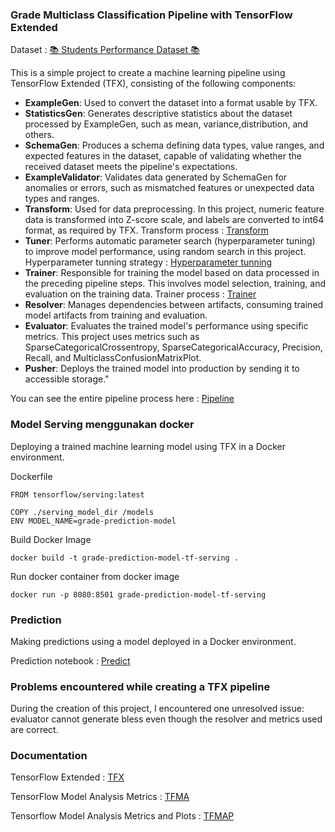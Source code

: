 ### Grade Multiclass Classification Pipeline with TensorFlow Extended

Dataset : [📚 Students Performance Dataset 📚](https://www.kaggle.com/datasets/rabieelkharoua/students-performance-dataset)

This is a simple project to create a machine learning pipeline using TensorFlow Extended (TFX), consisting of the following components:

- **ExampleGen**: Used to convert the dataset into a format usable by TFX.
- **StatisticsGen**: Generates descriptive statistics about the dataset processed by ExampleGen, such as mean, variance,distribution, and others.
- **SchemaGen**: Produces a schema defining data types, value ranges, and expected features in the dataset, capable of validating whether the received dataset meets the pipeline's expectations.
- **ExampleValidator**: Validates data generated by SchemaGen for anomalies or errors, such as mismatched features or unexpected data types and ranges.
- **Transform**: Used for data preprocessing. In this project, numeric feature data is transformed into Z-score scale, and labels are converted to int64 format, as required by TFX.
Transform process : [Transform](https://github.com/Maoelan/TFX-grade-multiclass/blob/main/transform.py)
- **Tuner**: Performs automatic parameter search (hyperparameter tuning) to improve model performance, using random search in this project. Hyperparameter tunning strategy : [Hyperparameter tunning](https://github.com/Maoelan/TFX-grade-multiclass/blob/main/tuner.py)
- **Trainer**: Responsible for training the model based on data processed in the preceding pipeline steps. This involves model selection, training, and evaluation on the training data. Trainer process : [Trainer](https://github.com/Maoelan/TFX-grade-multiclass/blob/main/trainer.py)
- **Resolver**: Manages dependencies between artifacts, consuming trained model artifacts from training and evaluation.
- **Evaluator**: Evaluates the trained model's performance using specific metrics. This project uses metrics such as SparseCategoricalCrossentropy, SparseCategoricalAccuracy, Precision, Recall, and MulticlassConfusionMatrixPlot.
- **Pusher**: Deploys the trained model into production by sending it to accessible storage."

You can see the entire pipeline process here : [Pipeline](https://github.com/Maoelan/TFX-grade-multiclass/blob/main/classs-pipeline.ipynb)

### Model Serving menggunakan docker

Deploying a trained machine learning model using TFX in a Docker environment.

Dockerfile

```plaintext
FROM tensorflow/serving:latest

COPY ./serving_model_dir /models
ENV MODEL_NAME=grade-prediction-model
```

Build Docker Image

```plaintext
docker build -t grade-prediction-model-tf-serving .
```

Run docker container from docker image

```plaintext
docker run -p 8080:8501 grade-prediction-model-tf-serving
```

### Prediction
Making predictions using a model deployed in a Docker environment.

Prediction notebook : [Predict](https://github.com/Maoelan/TFX-grade-multiclass/blob/main/predict.ipynb)

### Problems encountered while creating a TFX pipeline

During the creation of this project, I encountered one unresolved issue: evaluator cannot generate bless even though the resolver and metrics used are correct.

### Documentation

TensorFlow Extended : [TFX](https://www.tensorflow.org/tfx)

TensorFlow Model Analysis Metrics : [TFMA](https://www.tensorflow.org/tfx/model_analysis/api_docs/python/tfma/metrics)

Tensorflow Model Analysis Metrics and Plots : [TFMAP](https://www.tensorflow.org/tfx/model_analysis/metrics#multi-classmulti-label_classification_metrics)










